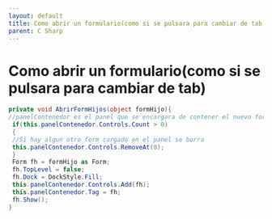 ```yaml
---
layout: default
title: Como abrir un formulario(como si se pulsara para cambiar de tab)
parent: C Sharp
---
```


# Como abrir un formulario(como si se pulsara para cambiar de tab)

```csharp
private void AbrirFormHijos(object formHijo){
//panelContenedor es el panel que se encargara de contener el nuevo formulario
 if(this.panelContenedor.Controls.Count > 0)
 {
 //Si hay algun otro form cargado en el panel se borra
 this.panelContenedor.Controls.RemoveAt(0);
 }
 Form fh = formHijo as Form;
 fh.TopLevel = false;
 fh.Dock = DockStyle.Fill;
 this.panelContenedor.Controls.Add(fh);
 this.panelContenedor.Tag = fh;
 fh.Show();
}
```
